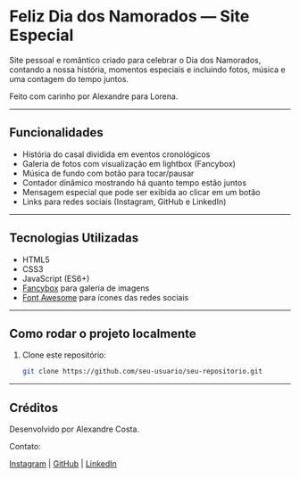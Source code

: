 # Feliz Dia dos Namorados — Site Especial

Site pessoal e romântico criado para celebrar o Dia dos Namorados, contando a nossa história, momentos especiais e incluindo fotos, música e uma contagem do tempo juntos.

Feito com carinho por Alexandre para Lorena.

---

## Funcionalidades

- História do casal dividida em eventos cronológicos
- Galeria de fotos com visualização em lightbox (Fancybox)
- Música de fundo com botão para tocar/pausar
- Contador dinâmico mostrando há quanto tempo estão juntos
- Mensagem especial que pode ser exibida ao clicar em um botão
- Links para redes sociais (Instagram, GitHub e LinkedIn)

---

## Tecnologias Utilizadas

- HTML5
- CSS3
- JavaScript (ES6+)
- [Fancybox](https://fancyapps.com/fancybox/) para galeria de imagens
- [Font Awesome](https://fontawesome.com/) para ícones das redes sociais

---

## Como rodar o projeto localmente

1. Clone este repositório:
   ```bash
   git clone https://github.com/seu-usuario/seu-repositorio.git
   ```

---

## Créditos

Desenvolvido por Alexandre Costa.

 Contato:

[Instagram](https://www.instagram.com/xandy_costa1) | [GitHub](https://github.com/alexandrecosta085) | [LinkedIn](https://www.linkedin.com/in/alexandre-costa085)
